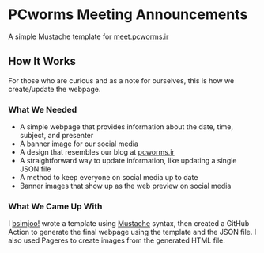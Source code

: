 # PCworms Meeting Announcements
A simple Mustache template for [meet.pcworms.ir](https://meet.pcworms.ir)

## How It Works
For those who are curious and as a note for ourselves, this is how we create/update the webpage.

### What We Needed
- A simple webpage that provides information about the date, time, subject, and presenter
- A banner image for our social media
- A design that resembles our blog at [pcworms.ir](https://pcworms.ir)
- A straightforward way to update information, like updating a single JSON file
- A method to keep everyone on social media up to date
- Banner images that show up as the web preview on social media

### What We Came Up With
I [bsimjoo!](http://github.com/b-simjoo) wrote a template using [Mustache](https://mustache.github.io/) syntax, then created a GitHub Action to generate the final webpage using the template and the JSON file. I also used Pageres to create images from the generated HTML file.

